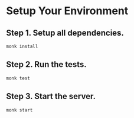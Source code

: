 Setup Your Environment
======================

## Step 1. Setup all dependencies.

    monk install

## Step 2. Run the tests.

    monk test

## Step 3. Start the server.

    monk start
